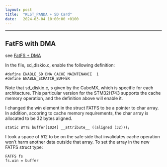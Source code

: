 ```yaml
---
layout: post
title:  "KLST_PANDA + SD Card"
date:   2024-03-04 10:00:00 +0100
---
```




---

## FatFS with DMA

see [FatFS + DMA](https://yairgadelov.me/setup-sdcard-on-stm32-mcu/)

In the file, sd_diskio.c, enable the following definition:

```
#define ENABLE_SD_DMA_CACHE_MAINTENANCE  1 
#define ENABLE_SCRATCH_BUFFER 
```

Note that sd_diskio.c, s given by the CubeMX, which is specific for each architecture. This particular version for the STM32H743 supports the cache memory operation, and the definition above will enable it.

I changed the win element in the struct FATFS to be a pointer to char array. In addition, accoring to cache memory requirements, the char array is allocated to be 32 bytes aligned.

```
static BYTE buffer[1024] __attribute__ ((aligned (32))); 
```

I took a space of 512 to be on the safe side that invalidates cache operation won’t harm another data outside that array. To set the array in the new FATFS struct type:

```
FATFS fs
fs.win = buffer
```
